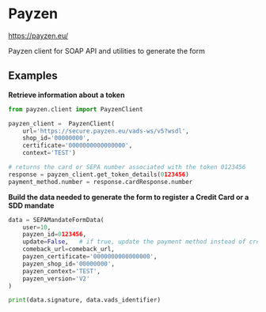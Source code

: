 Payzen
======

https://payzen.eu/

Payzen client for SOAP API and utilities to generate the form

Examples
--------


**Retrieve information about a token**

``` python
from payzen.client import PayzenClient

payzen_client =  PayzenClient(
    url='https://secure.payzen.eu/vads-ws/v5?wsdl',
    shop_id='00000000',
    certificate='0000000000000000',
    context='TEST')

# returns the card or SEPA number associated with the token 0123456
response = payzen_client.get_token_details(0123456)
payment_method.number = response.cardResponse.number
```

**Build the data needed to generate the form to register a Credit Card or a SDD mandate**

``` python
data = SEPAMandateFormData(
    user=10,
    payzen_id=0123456,
    update=False,   # if true, update the payment method instead of creating one
    comeback_url=comeback_url,
    payzen_certificate='0000000000000000',
    payzen_shop_id='00000000',
    payzen_context='TEST',
    payzen_version='V2'
)

print(data.signature, data.vads_identifier)
```
